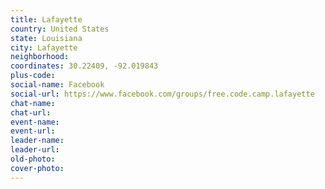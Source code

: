 ```yaml
---
title: Lafayette
country: United States
state: Louisiana
city: Lafayette
neighborhood: 
coordinates: 30.22409, -92.019843
plus-code:
social-name: Facebook
social-url: https://www.facebook.com/groups/free.code.camp.lafayette
chat-name:
chat-url:
event-name:
event-url:
leader-name:
leader-url:
old-photo: 
cover-photo:
---
```

